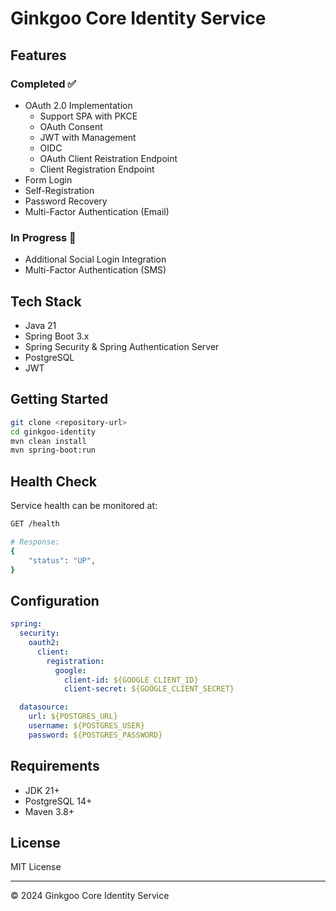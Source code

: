 # Ginkgoo Core Identity Service

## Features

### Completed ✅

* OAuth 2.0 Implementation
  * Support SPA with PKCE
  * OAuth Consent
  * JWT with Management
  * OIDC
  * OAuth Client Reistration Endpoint
  * Client Registration Endpoint
* Form Login
* Self-Registration
* Password Recovery
* Multi-Factor Authentication (Email)

### In Progress 🚧

* Additional Social Login Integration
* Multi-Factor Authentication (SMS)

## Tech Stack

* Java 21
* Spring Boot 3.x
* Spring Security & Spring Authentication Server
* PostgreSQL
* JWT

## Getting Started

```bash
git clone <repository-url>
cd ginkgoo-identity
mvn clean install
mvn spring-boot:run
```

## Health Check

Service health can be monitored at:

```bash
GET /health

# Response:
{
    "status": "UP",
}
```

## Configuration

```yaml
spring:
  security:
    oauth2:
      client:
        registration:
          google:
            client-id: ${GOOGLE_CLIENT_ID}
            client-secret: ${GOOGLE_CLIENT_SECRET}

  datasource:
    url: ${POSTGRES_URL}
    username: ${POSTGRES_USER}
    password: ${POSTGRES_PASSWORD}
```

## Requirements

* JDK 21+
* PostgreSQL 14+
* Maven 3.8+

## License

MIT License

---

© 2024 Ginkgoo Core Identity Service

```